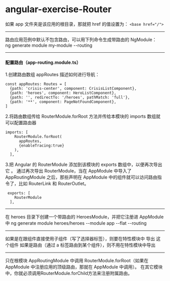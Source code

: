 # angular-exercise-Router

如果 app 文件夹是该应用的根目录，那就把 href 的值设置为： ``<base href="/">``
***
路由应用范例中默认不包含路由，可以用下列命令生成带路由的 NgModule：<br/>
ng generate module my-module --routing
***

#### 配置路由（app-routing.module.ts）

1.创建路由数组 appRoutes 描述如何进行导航：
```
const appRoutes: Routes = [
  {path: 'crisis-center', component: CrisisListComponent},
  {path: 'heroes', component: HeroListComponent},
  {path: '', redirectTo: '/heroes', pathMatch: 'full'},
  {path: '**', component: PageNotFoundComponent},
]
```

2.将路由数组传给 RouterModule.forRoot 方法并传给本模块的 imports 数组就可以配置路由器
```
imports: [
    RouterModule.forRoot(
      appRoutes,
      {enableTracing:true}
    ),
  ],
```

3.把 Angular 的 RouterModule 添加到该模块的 exports 数组中，以便再次导出它 。 通过再次导出 RouterModule，当在 AppModule 中导入了 AppRoutingModule 之后，那些声明在 AppModule 中的组件就可以访问路由指令了，比如 RouterLink 和 RouterOutlet。
```
 exports: [
    RouterModule
  ],
```

***
在 heroes 目录下创建一个带路由的 HeroesModule，并把它注册进 AppModule 中
ng generate module heroes/heroes --module app --flat --routing
***
如果是在跟组件直接使用子组件（写了选择器标签），则要在特性模块中 导出 这个组件
如果是路由（通过 a 标签路由到某个组件），则不用在特性模块中导出
***
只在根模块 AppRoutingModule 中调用 RouterModule.forRoot（如果在 AppModule 中注册应用的顶级路由，那就在 AppModule 中调用）。 在其它模块中，你就必须调用RouterModule.forChild方法来注册附属路由。
